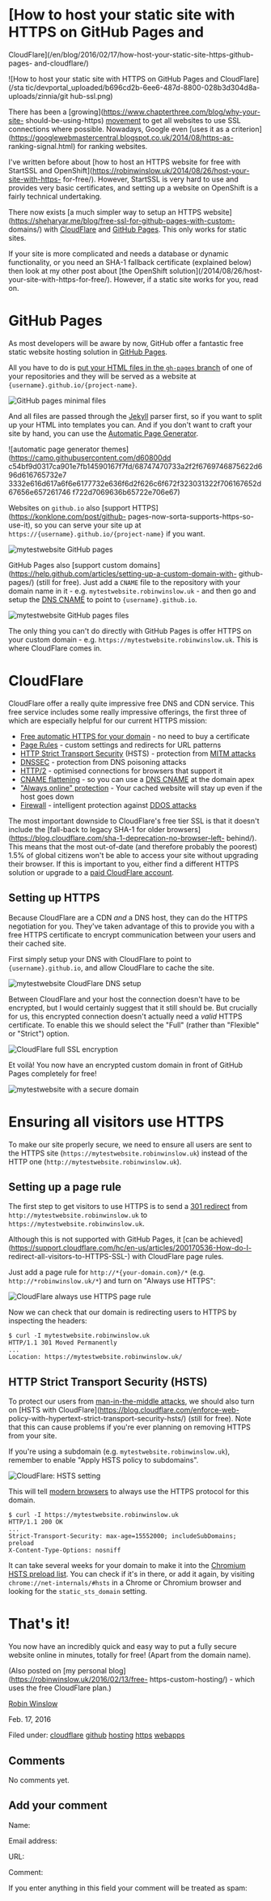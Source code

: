 





#  [How to host your static site with HTTPS on GitHub Pages and
CloudFlare](/en/blog/2016/02/17/how-host-your-static-site-https-github-pages-
and-cloudflare/)

![How to host your static site with HTTPS on GitHub Pages and CloudFlare](/sta
tic/devportal_uploaded/b696cd2b-6ee6-487d-8800-028b3d304d8a-uploads/zinnia/git
hub-ssl.png)

There has been a [growing](https://www.chapterthree.com/blog/why-your-site-
should-be-using-https) [movement](https://www.youtube.com/watch?v=cBhZ6S0PFCY)
to get all websites to use SSL connections where possible. Nowadays, Google
even [uses it as a
criterion](https://googlewebmastercentral.blogspot.co.uk/2014/08/https-as-
ranking-signal.html) for ranking websites.

I've written before about [how to host an HTTPS website for free with StartSSL
and OpenShift](https://robinwinslow.uk/2014/08/26/host-your-site-with-https-
for-free/). However, StartSSL is very hard to use and provides very basic
certificates, and setting up a website on OpenShift is a fairly technical
undertaking.

There now exists [a much simpler way to setup an HTTPS
website](https://sheharyar.me/blog/free-ssl-for-github-pages-with-custom-
domains/) with [CloudFlare](https://www.cloudflare.com/) and [GitHub
Pages](https://pages.github.com/). This only works for static sites.

If your site is more complicated and needs a database or dynamic
functionality, or you need an SHA-1 fallback certificate (explained below)
then look at my other post about [the OpenShift solution](/2014/08/26/host-
your-site-with-https-for-free/). However, if a static site works for you, read
on.

# GitHub Pages

As most developers will be aware by now, GitHub offer a fantastic free static
website hosting solution in [GitHub Pages](https://pages.github.com/).

All you have to do is [put your HTML files in the `gh-pages`
branch](https://help.github.com/articles/creating-project-pages-manually/) of
one of your repositories and they will be served as a website at
`{username}.github.io/{project-name}`.

![GitHub pages minimal files](http://i.imgur.com/DBeJSBN.png)

And all files are passed through the [Jekyll](https://jekyllrb.com/) parser
first, so if you want to split up your HTML into templates you can. And if you
don't want to craft your site by hand, you can use the [Automatic Page
Generator](https://github.com/blog/1081-instantly-beautiful-project-pages).

![automatic page generator themes](https://camo.githubusercontent.com/d60800dd
c54bf9d0317ca901e7fb14590167f7fd/68747470733a2f2f6769746875622d696d616765732e7
3332e616d617a6f6e6177732e636f6d2f626c6f672f323031322f706167652d67656e657261746
f722d7069636b65722e706e67)

Websites on `github.io` also [support HTTPS](https://konklone.com/post/github-
pages-now-sorta-supports-https-so-use-it), so you can serve your site up at
`https://{username}.github.io/{project-name}` if you want.

![mytestwebsite GitHub pages](http://i.imgur.com/2ZvKJEP.png)

GitHub Pages also [support custom
domains](https://help.github.com/articles/setting-up-a-custom-domain-with-
github-pages/) (still for free). Just add a `CNAME` file to the repository
with your domain name in it - e.g. `mytestwebsite.robinwinslow.uk` - and then
go and setup the [DNS CNAME](https://en.wikipedia.org/wiki/CNAME_record) to
point to `{username}.github.io`.

![mytestwebsite GitHub pages files](http://i.imgur.com/7EF2uwyg.png)

The only thing you can't do directly with GitHub Pages is offer HTTPS on your
custom domain - e.g. `https://mytestwebsite.robinwinslow.uk`. This is where
CloudFlare comes in.

# CloudFlare

CloudFlare offer a really quite impressive free DNS and CDN service. This free
service includes some really impressive offerings, the first three of which
are especially helpful for our current HTTPS mission:

  * [Free automatic HTTPS for your domain](https://blog.cloudflare.com/introducing-universal-ssl/) - no need to buy a certificate
  * [Page Rules](https://support.cloudflare.com/hc/en-us/articles/200168306-Is-there-a-tutorial-for-Page-Rules-) - custom settings and redirects for URL patterns
  * [HTTP Strict Transport Security](https://blog.cloudflare.com/enforce-web-policy-with-hypertext-strict-transport-security-hsts/) (HSTS) - protection from [MITM attacks](https://en.wikipedia.org/wiki/Man-in-the-middle_attack)
  * [DNSSEC](https://www.cloudflare.com/dnssec/universal-dnssec/) - protection from DNS poisoning attacks
  * [HTTP/2](https://www.cloudflare.com/http2/) - optimised connections for browsers that support it
  * [CNAME flattening](https://blog.cloudflare.com/introducing-cname-flattening-rfc-compliant-cnames-at-a-domains-root/) - so you can use a [DNS CNAME](https://en.wikipedia.org/wiki/CNAME_record) at the domain apex
  * ["Always online" protection](https://www.cloudflare.com/always-online/) - Your cached website will stay up even if the host goes down
  * [Firewall](https://www.cloudflare.com/features-security/) - intelligent protection against [DDOS attacks](https://en.wikipedia.org/wiki/Denial-of-service_attack)

The most important downside to CloudFlare's free tier SSL is that it doesn't
include the [fall-back to legacy SHA-1 for older
browsers](https://blog.cloudflare.com/sha-1-deprecation-no-browser-left-
behind/). This means that the most out-of-date (and therefore probably the
poorest) 1.5% of global citizens won't be able to access your site without
upgrading their browser. If this is important to you, either find a different
HTTPS solution or upgrade to a [paid CloudFlare
account](https://www.cloudflare.com/plans/).

## Setting up HTTPS

Because CloudFlare are a CDN _and_ a DNS host, they can do the HTTPS
negotiation for you. They've taken advantage of this to provide you with a
free HTTPS certificate to encrypt communication between your users and their
cached site.

First simply setup your DNS with CloudFlare to point to
`{username}.github.io`, and allow CloudFlare to cache the site.

![mytestwebsite CloudFlare DNS setup](http://i.imgur.com/VxPqzgFg.png)

Between CloudFlare and your host the connection doesn't have to be encrypted,
but I would certainly suggest that it still should be. But crucially for us,
this encrypted connection doesn't actually need a _valid_ HTTPS certificate.
To enable this we should select the "Full" (rather than "Flexible" or
"Strict") option.

![CloudFlare full SSL encryption](http://i.imgur.com/olf2JH2g.png)

Et voilà! You now have an encrypted custom domain in front of GitHub Pages
completely for free!

![mytestwebsite with a secure domain](http://i.imgur.com/eBgFJqp.png)

# Ensuring all visitors use HTTPS

To make our site properly secure, we need to ensure all users are sent to the
HTTPS site (`https://mytestwebsite.robinwinslow.uk`) instead of the HTTP one
(`http://mytestwebsite.robinwinslow.uk`).

## Setting up a page rule

The first step to get visitors to use HTTPS is to send a [301
redirect](https://moz.com/learn/seo/redirection) from
`http://mytestwebsite.robinwinslow.uk` to
`https://mytestwebsite.robinwinslow.uk`.

Although this is not supported with GitHub Pages, it [can be
achieved](https://support.cloudflare.com/hc/en-us/articles/200170536-How-do-I-
redirect-all-visitors-to-HTTPS-SSL-) with CloudFlare page rules.

Just add a page rule for `http://*{your-domain.com}/*` (e.g.
`http://*robinwinslow.uk/*`) and turn on "Always use HTTPS":

![CloudFlare always use HTTPS page rule](http://i.imgur.com/1l6tyIAg.png)

Now we can check that our domain is redirecting users to HTTPS by inspecting
the headers:

    
    $ curl -I mytestwebsite.robinwinslow.uk
    HTTP/1.1 301 Moved Permanently
    ...
    Location: https://mytestwebsite.robinwinslow.uk/

## HTTP Strict Transport Security (HSTS)

To protect our users from [man-in-the-middle
attacks](https://en.wikipedia.org/wiki/Man-in-the-middle_attack), we should
also turn on [HSTS with CloudFlare](https://blog.cloudflare.com/enforce-web-
policy-with-hypertext-strict-transport-security-hsts/) (still for free). Note
that this can cause problems if you're ever planning on removing HTTPS from
your site.

If you're using a subdomain (e.g. `mytestwebsite.robinwinslow.uk`), remember
to enable "Apply HSTS policy to subdomains".

![CloudFlare: HSTS setting](http://i.imgur.com/tYam5yng.png)

This will tell [modern
browsers](http://caniuse.com/#feat=stricttransportsecurity) to always use the
HTTPS protocol for this domain.

    
    $ curl -I https://mytestwebsite.robinwinslow.uk
    HTTP/1.1 200 OK
    ...
    Strict-Transport-Security: max-age=15552000; includeSubDomains; preload
    X-Content-Type-Options: nosniff

It can take several weeks for your domain to make it into the [Chromium HSTS
preload list](https://hstspreload.appspot.com/). You can check if it's in
there, or add it again, by visiting `chrome://net-internals/#hsts` in a Chrome
or Chromium browser and looking for the `static_sts_domain` setting.

# That's it!

You now have an incredibly quick and easy way to put a fully secure website
online in minutes, totally for free! (Apart from the domain name).

(Also posted on [my personal blog](https://robinwinslow.uk/2016/02/13/free-
https-custom-hosting/) - which uses the free CloudFlare plan.)

[Robin Winslow](/en/blog/authors/nottrobin/)

Feb. 17, 2016

Filed under: [cloudflare](/en/blog/tags/cloudflare/)
[github](/en/blog/tags/github/) [hosting](/en/blog/tags/hosting/)
[https](/en/blog/tags/https/) [webapps](/en/blog/tags/webapps/)





## Comments

No comments yet.

## Add your comment

Name:

Email address:

URL:

Comment:

If you enter anything in this field your comment will be treated as spam:






